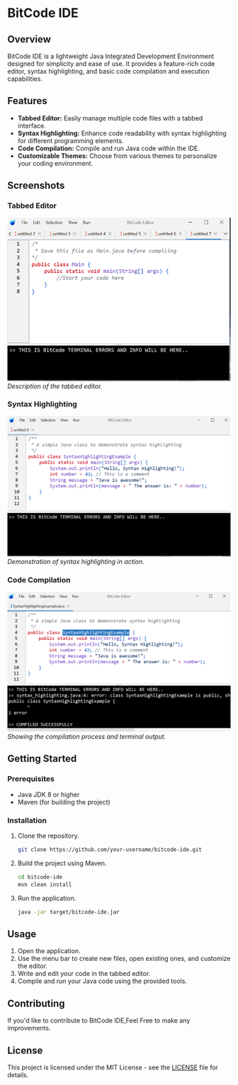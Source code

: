 # BitCode IDE

## Overview

BitCode IDE is a lightweight Java Integrated Development Environment designed for simplicity and ease of use. It provides a feature-rich code editor, syntax highlighting, and basic code compilation and execution capabilities.

## Features

- **Tabbed Editor:** Easily manage multiple code files with a tabbed interface.
- **Syntax Highlighting:** Enhance code readability with syntax highlighting for different programming elements.
- **Code Compilation:** Compile and run Java code within the IDE.
- **Customizable Themes:** Choose from various themes to personalize your coding environment.

## Screenshots

### Tabbed Editor
![Tabbed Editor](/screenshots/tabbed_editor.png)
*Description of the tabbed editor.*

### Syntax Highlighting
![Syntax Highlighting](/screenshots/syntax_highlighting.png)
*Demonstration of syntax highlighting in action.*

### Code Compilation
![Code Compilation](/screenshots/code_compilation.png)
*Showing the compilation process and terminal output.*

## Getting Started

### Prerequisites

- Java JDK 8 or higher
- Maven (for building the project)

### Installation

1. Clone the repository.
   ```bash
   git clone https://github.com/your-username/bitcode-ide.git
   ```

2. Build the project using Maven.
   ```bash
   cd bitcode-ide
   mvn clean install
   ```

3. Run the application.
   ```bash
   java -jar target/bitcode-ide.jar
   ```

## Usage

1. Open the application.
2. Use the menu bar to create new files, open existing ones, and customize the editor.
3. Write and edit your code in the tabbed editor.
4. Compile and run your Java code using the provided tools.

## Contributing

If you'd like to contribute to BitCode IDE,Feel Free to make any improvements.

## License

This project is licensed under the MIT License - see the [LICENSE](LICENSE) file for details.
